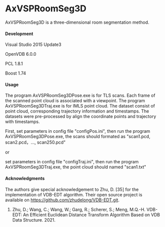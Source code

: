 # AxVSPRoomSeg3D

AxVSPRoomSeg3D is a three-dimensional room segmentation method.

#### Development

Visual Studio 2015 Update3

OpenVDB 6.0.0

PCL 1.8.1

Boost 1.74

#### Usage

The program AxVSPRoomSeg3DPose.exe is for TLS scans. Each frame of the scanned point cloud is associated with a viewpoint.
The program AxVSPRoomSeg3DTraj.exe is for IMLS point cloud. The dataset consist of point cloud, corresponding trajectory information and timestamps. The datasets were pre-processed by align the coordinate points and trajectory with timestamps.

First, set parameters in config file "configPos.ini", then run the program AxVSPRoomSeg3DPose.exe, the scans should formated as "scan1.pcd, scan2.pcd，..., scan250.pcd"

or

set parameters in config file "configTraj.ini", then run the program AxVSPRoomSeg3DTraj.exe, the point cloud should named "scan1.txt"

#### Acknowledgments 

The authors give special acknowledgement to Zhu, D. [35] for the implementation of VDB-EDT algorithm. Their open source project is available on https://github.com/zhudelong/VDB-EDT.git.


1.	Zhu, D.; Wang, C.; Wang, W.; Garg, R.; Scherer, S.; Meng, M.Q.-H. VDB-EDT: An Efficient Euclidean Distance Transform Algorithm Based on VDB Data Structure. 2021.